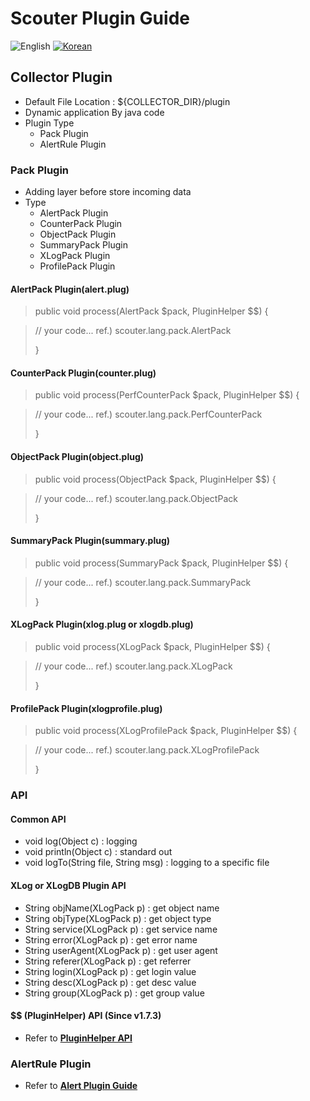 # Scouter Plugin Guide
![English](https://img.shields.io/badge/language-English-orange.svg) [![Korean](https://img.shields.io/badge/language-Korean-blue.svg)](Server-Plugin-Scripting_kr.md)

## Collector Plugin
 - Default File Location : ${COLLECTOR_DIR}/plugin
 - Dynamic application By java code
 - Plugin Type
   - Pack Plugin
   - AlertRule Plugin

### Pack Plugin
  - Adding layer before store incoming data
  - Type
    - AlertPack Plugin
    - CounterPack Plugin
    - ObjectPack Plugin
    - SummaryPack Plugin
    - XLogPack Plugin
    - ProfilePack Plugin

#### AlertPack Plugin(alert.plug)

> public void process(AlertPack $pack, PluginHelper $$)
> {

>  // your code...
>  ref.) scouter.lang.pack.AlertPack
>
> }

#### CounterPack Plugin(counter.plug)

> public void process(PerfCounterPack $pack, PluginHelper $$)
> {

>  // your code...
>  ref.) scouter.lang.pack.PerfCounterPack
>
> }

#### ObjectPack Plugin(object.plug)

> public void process(ObjectPack $pack, PluginHelper $$)
> {

>  // your code...
>  ref.) scouter.lang.pack.ObjectPack
>
> }

#### SummaryPack Plugin(summary.plug)

> public void process(SummaryPack $pack, PluginHelper $$)
> {

>  // your code...
>  ref.) scouter.lang.pack.SummaryPack
>
> }

#### XLogPack Plugin(xlog.plug or xlogdb.plug)

> public void process(XLogPack $pack, PluginHelper $$)
> {

>  // your code...
>  ref.) scouter.lang.pack.XLogPack
>
> }

#### ProfilePack Plugin(xlogprofile.plug)

> public void process(XLogProfilePack $pack, PluginHelper $$)
> {

>  // your code...
>  ref.) scouter.lang.pack.XLogProfilePack
>
> }


### API

#### Common API
 - void log(Object c) : logging
 - void println(Object c) : standard out
 - void logTo(String file, String msg) : logging to a specific file

#### XLog or XLogDB Plugin API
 - String objName(XLogPack p) : get object name
 - String objType(XLogPack p) : get object type
 - String service(XLogPack p) : get service name
 - String error(XLogPack p) : get error name
 - String userAgent(XLogPack p) : get user agent
 - String referer(XLogPack p) : get referrer
 - String login(XLogPack p) : get login value
 - String desc(XLogPack p) : get desc value
 - String group(XLogPack p) : get group value

#### $$ (PluginHelper) API (Since v1.7.3)
 - Refer to **[PluginHelper API](./PluginHelper-API.md)**


### AlertRule Plugin
  - Refer to **[Alert Plugin Guide](./Alert-Plugin-Guide.md)**


  
